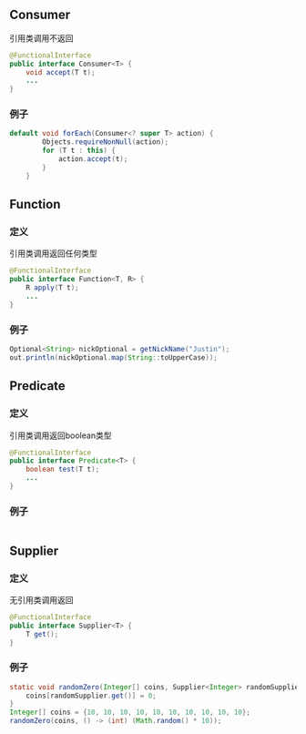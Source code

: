 ## Consumer

引用类调用不返回

```java
@FunctionalInterface
public interface Consumer<T> {
    void accept(T t);
    ...
}
```

### 例子

```java
default void forEach(Consumer<? super T> action) {
        Objects.requireNonNull(action);
        for (T t : this) {
            action.accept(t);
        }
    }
```

## Function

### 定义

引用类调用返回任何类型

```java
@FunctionalInterface
public interface Function<T, R> {
    R apply(T t);
    ...
}
```

### 例子

```java
Optional<String> nickOptional = getNickName("Justin");
out.println(nickOptional.map(String::toUpperCase));
```

## Predicate

### 定义

引用类调用返回boolean类型

```java
@FunctionalInterface
public interface Predicate<T> {
    boolean test(T t);
    ...
}
```

### 例子

```java

```



## Supplier

### 定义

无引用类调用返回

```java
@FunctionalInterface
public interface Supplier<T> {
    T get();
}
```

### 例子

```java
static void randomZero(Integer[] coins, Supplier<Integer> randomSupplier) {
    coins[randomSupplier.get()] = 0;
}
Integer[] coins = {10, 10, 10, 10, 10, 10, 10, 10, 10, 10};     
randomZero(coins, () -> (int) (Math.random() * 10));

```

